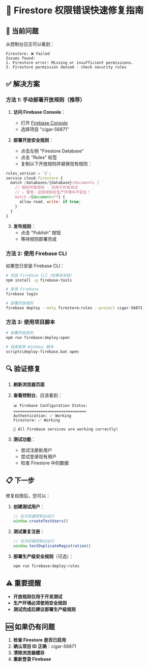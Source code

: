 # 🔧 Firestore 权限错误快速修复指南

## 🚨 当前问题

从控制台日志可以看到：
```
Firestore: ❌ Failed
Issues found:
1. Firestore error: Missing or insufficient permissions.
2. Firestore permission denied - check security rules
```

## ✅ 解决方案

### 方法 1: 手动部署开放规则（推荐）

1. **访问 Firebase Console**：
   - 打开 [Firebase Console](https://console.firebase.google.com/)
   - 选择项目 "cigar-56871"

2. **部署开放安全规则**：
   - 点击左侧 "Firestore Database"
   - 点击 "Rules" 标签
   - 复制以下开放规则并替换现有规则：

```javascript
rules_version = '2';
service cloud.firestore {
  match /databases/{database}/documents {
    // 临时开放规则 - 仅用于开发测试
    // ⚠️ 警告：这些规则在生产环境中不安全！
    match /{document=**} {
      allow read, write: if true;
    }
  }
}
```

3. **发布规则**：
   - 点击 "Publish" 按钮
   - 等待规则部署完成

### 方法 2: 使用 Firebase CLI

如果您已安装 Firebase CLI：

```bash
# 安装 Firebase CLI（如果未安装）
npm install -g firebase-tools

# 登录 Firebase
firebase login

# 部署开放规则
firebase deploy --only firestore:rules --project cigar-56871
```

### 方法 3: 使用项目脚本

```bash
# 部署开放规则
npm run firebase:deploy:open

# 或者使用 Windows 脚本
scripts\deploy-firebase.bat open
```

## 🔍 验证修复

1. **刷新浏览器页面**
2. **查看控制台**，应该看到：
   ```
   📊 Firebase Configuration Status:
   ================================
   Authentication: ✅ Working
   Firestore: ✅ Working
   
   🎉 All Firebase services are working correctly!
   ```

3. **测试功能**：
   - 尝试注册新用户
   - 尝试登录现有用户
   - 检查 Firestore 中的数据

## 📋 下一步

修复权限后，您可以：

1. **创建测试用户**：
   ```javascript
   // 在浏览器控制台运行
   window.createTestUsers()
   ```

2. **测试重复注册**：
   ```javascript
   // 在浏览器控制台运行
   window.testDuplicateRegistration()
   ```

3. **部署生产级安全规则**（可选）：
   ```bash
   npm run firebase:deploy:rules
   ```

## ⚠️ 重要提醒

- **开放规则仅用于开发测试**
- **生产环境必须使用安全规则**
- **测试完成后建议部署生产级规则**

## 🆘 如果仍有问题

1. **检查 Firestore 是否已启用**
2. **确认项目 ID 正确**：cigar-56871
3. **清除浏览器缓存**
4. **重新登录 Firebase**
